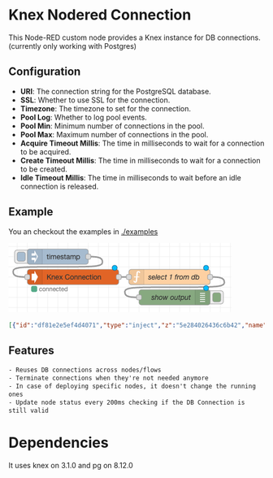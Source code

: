 # Knex Nodered Connection

This Node-RED custom node provides a Knex instance for DB connections. (currently only working with Postgres)

## Configuration

- **URI**: The connection string for the PostgreSQL database.
- **SSL**: Whether to use SSL for the connection.
- **Timezone**: The timezone to set for the connection.
- **Pool Log**: Whether to log pool events.
- **Pool Min**: Minimum number of connections in the pool.
- **Pool Max**: Maximum number of connections in the pool.
- **Acquire Timeout Millis**: The time in milliseconds to wait for a connection to be acquired.
- **Create Timeout Millis**: The time in milliseconds to wait for a connection to be created.
- **Idle Timeout Millis**: The time in milliseconds to wait before an idle connection is released.

## Example

You an checkout the examples in [./examples](https://github.com/ErickWendel/nodered-knex-connection/blob/main/examples/)

![Node-RED flow](https://github.com/ErickWendel/nodered-knex-connection/blob/main/example.png?raw=true)

```json
[{"id":"df81e2e5ef4d4071","type":"inject","z":"5e284026436c6b42","name":"","props":[{"p":"payload"},{"p":"topic","vt":"str"}],"repeat":"","crontab":"","once":false,"onceDelay":0.1,"topic":"","payload":"","payloadType":"date","x":320,"y":100,"wires":[["6d8ffd6bbb02d8cf"]]},{"id":"1b23eda5384dcd27","type":"debug","z":"5e284026436c6b42","name":"show output","active":true,"tosidebar":true,"console":false,"tostatus":false,"complete":"payload","targetType":"msg","statusVal":"","statusType":"auto","x":870,"y":100,"wires":[]},{"id":"164a1ef82b99eabb","type":"function","z":"5e284026436c6b42","name":"select 1 from db","func":"const knex = msg.knex\nconst result = await knex.raw(`\n            SELECT 1 as result;\n        `);\n\nmsg.payload = result.rows[0].result; \n\nreturn msg;","outputs":1,"timeout":0,"noerr":0,"initialize":"","finalize":"","libs":[],"x":680,"y":100,"wires":[["1b23eda5384dcd27"]]},{"id":"6d8ffd6bbb02d8cf","type":"knex-node","z":"5e284026436c6b42","uri":"${POSTGRES_URI}","searchPath":"[\"public\"]","ssl":false,"timezone":"${TZ}","poolMin":"1","poolMax":10,"acquireTimeoutMillis":30000,"createTimeoutMillis":30000,"idleTimeoutMillis":1000,"additionalKnexConf":"{}","x":490,"y":100,"wires":[["164a1ef82b99eabb"]]}]
```
## Features
    - Reuses DB connections across nodes/flows
    - Terminate connections when they're not needed anymore
    - In case of deploying specific nodes, it doesn't change the running ones
    - Update node status every 200ms checking if the DB Connection is still valid

# Dependencies

It uses knex on 3.1.0 and pg on 8.12.0